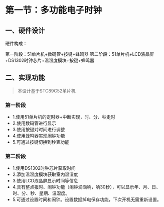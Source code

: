 # 第一节：多功能电子时钟

## 一、硬件设计
硬件构成：

第一阶段：51单片机+数码管+按键+蜂鸣器
第二阶段：51单片机+LCD液晶屏+DS1302时钟芯片+温湿度模块+按键+蜂鸣器

## 二、实现功能

> 本设计基于STC89C52单片机

### 第一阶段
- 1.使用51单片机的定时器+中断实现，时、分、秒走时
- 2.使用数码管进行显示
- 3.使用按键对时间进行调整
- 4.使用蜂鸣器实现闹钟功能
- 5.可通过按键切换到秒表功能

### 第二阶段
- 1.使用DS1302时钟芯片获取时间
- 2.添加温湿度模块获取室内温湿度
- 3.使用LCD液晶屏显示时间等信息
- 4.具有整点报时、闹钟功能（闹钟滴滴响，响30秒），可以显示年、月、日、 时、分、秒、星期、温湿度。
- 5.可通过设置时间和闹钟。设置数据掉电保存功能，下次开机无需重新设置。


